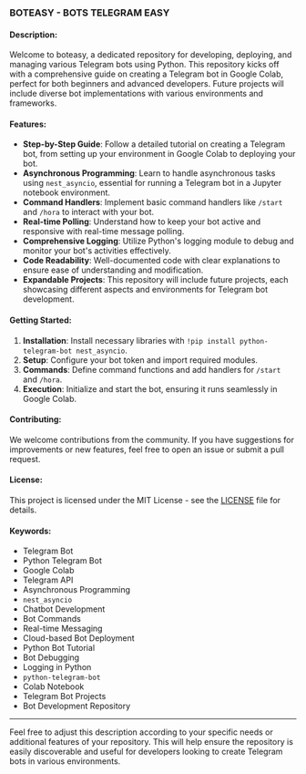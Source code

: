 ### BOTEASY - BOTS  TELEGRAM EASY

#### Description:
Welcome to boteasy, a dedicated repository for developing, deploying, and managing various Telegram bots using Python. This repository kicks off with a comprehensive guide on creating a Telegram bot in Google Colab, perfect for both beginners and advanced developers. Future projects will include diverse bot implementations with various environments and frameworks.


#### Features:
- **Step-by-Step Guide**: Follow a detailed tutorial on creating a Telegram bot, from setting up your environment in Google Colab to deploying your bot.
- **Asynchronous Programming**: Learn to handle asynchronous tasks using `nest_asyncio`, essential for running a Telegram bot in a Jupyter notebook environment.
- **Command Handlers**: Implement basic command handlers like `/start` and `/hora` to interact with your bot.
- **Real-time Polling**: Understand how to keep your bot active and responsive with real-time message polling.
- **Comprehensive Logging**: Utilize Python's logging module to debug and monitor your bot's activities effectively.
- **Code Readability**: Well-documented code with clear explanations to ensure ease of understanding and modification.
- **Expandable Projects**: This repository will include future projects, each showcasing different aspects and environments for Telegram bot development.

#### Getting Started:
1. **Installation**: Install necessary libraries with `!pip install python-telegram-bot nest_asyncio`.
2. **Setup**: Configure your bot token and import required modules.
3. **Commands**: Define command functions and add handlers for `/start` and `/hora`.
4. **Execution**: Initialize and start the bot, ensuring it runs seamlessly in Google Colab.

#### Contributing:
We welcome contributions from the community. If you have suggestions for improvements or new features, feel free to open an issue or submit a pull request.

#### License:
This project is licensed under the MIT License - see the [LICENSE](LICENSE) file for details.


#### Keywords:
- Telegram Bot
- Python Telegram Bot
- Google Colab
- Telegram API
- Asynchronous Programming
- `nest_asyncio`
- Chatbot Development
- Bot Commands
- Real-time Messaging
- Cloud-based Bot Deployment
- Python Bot Tutorial
- Bot Debugging
- Logging in Python
- `python-telegram-bot`
- Colab Notebook
- Telegram Bot Projects
- Bot Development Repository

---

Feel free to adjust this description according to your specific needs or additional features of your repository. This will help ensure the repository is easily discoverable and useful for developers looking to create Telegram bots in various environments.
